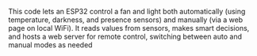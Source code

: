 
This code lets an ESP32 control a fan and light both automatically (using temperature, darkness, and presence sensors) and manually (via a web page on local WiFi). It reads values from sensors, makes smart decisions, and hosts a web server for remote control, switching between auto and manual modes as needed
